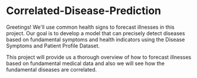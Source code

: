﻿# Correlated-Disease-Prediction

Greetings! We'll use common health signs to forecast illnesses in this project. Our goal is to develop a model that can precisely detect diseases based on fundamental symptoms and health indicators using the Disease Symptoms and Patient Profile Dataset.

This project will provide us a thorough overview of how to forecast illnesses based on fundamental medical data and also we will see how the fundamental diseases are correlated.
